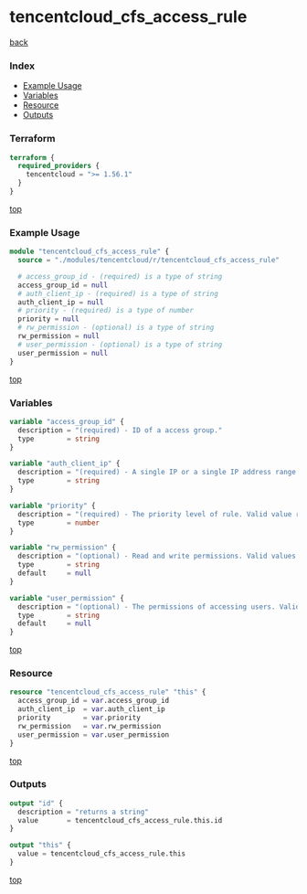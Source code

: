 # tencentcloud_cfs_access_rule

[back](../tencentcloud.md)

### Index

- [Example Usage](#example-usage)
- [Variables](#variables)
- [Resource](#resource)
- [Outputs](#outputs)

### Terraform

```terraform
terraform {
  required_providers {
    tencentcloud = ">= 1.56.1"
  }
}
```

[top](#index)

### Example Usage

```terraform
module "tencentcloud_cfs_access_rule" {
  source = "./modules/tencentcloud/r/tencentcloud_cfs_access_rule"

  # access_group_id - (required) is a type of string
  access_group_id = null
  # auth_client_ip - (required) is a type of string
  auth_client_ip = null
  # priority - (required) is a type of number
  priority = null
  # rw_permission - (optional) is a type of string
  rw_permission = null
  # user_permission - (optional) is a type of string
  user_permission = null
}
```

[top](#index)

### Variables

```terraform
variable "access_group_id" {
  description = "(required) - ID of a access group."
  type        = string
}

variable "auth_client_ip" {
  description = "(required) - A single IP or a single IP address range such as 10.1.10.11 or 10.10.1.0/24 indicates that all IPs are allowed. Please note that the IP entered should be CVM's private IP."
  type        = string
}

variable "priority" {
  description = "(required) - The priority level of rule. Valid value ranges: (1~100). `1` indicates the highest priority."
  type        = number
}

variable "rw_permission" {
  description = "(optional) - Read and write permissions. Valid values are `RO` and `RW`. and default is `RO`."
  type        = string
  default     = null
}

variable "user_permission" {
  description = "(optional) - The permissions of accessing users. Valid values are `all_squash`, `no_all_squash`, `root_squash` and `no_root_squash`. and default is `root_squash`. `all_squash` indicates that all access users are mapped as anonymous users or user groups; `no_all_squash` indicates that access users will match local users first and be mapped to anonymous users or user groups after matching failed; `root_squash` indicates that map access root users to anonymous users or user groups; `no_root_squash` indicates that access root users keep root account permission."
  type        = string
  default     = null
}
```

[top](#index)

### Resource

```terraform
resource "tencentcloud_cfs_access_rule" "this" {
  access_group_id = var.access_group_id
  auth_client_ip  = var.auth_client_ip
  priority        = var.priority
  rw_permission   = var.rw_permission
  user_permission = var.user_permission
}
```

[top](#index)

### Outputs

```terraform
output "id" {
  description = "returns a string"
  value       = tencentcloud_cfs_access_rule.this.id
}

output "this" {
  value = tencentcloud_cfs_access_rule.this
}
```

[top](#index)